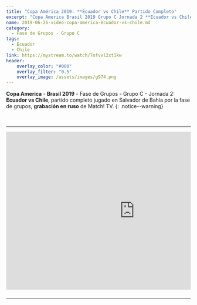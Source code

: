```yaml
---
title: "Copa América 2019: **Ecuador vs Chile** Partido Completo"
excerpt: "Copa America Brasil 2019 Grupo C Jornada 2 **Ecuador vs Chile** Partido Completo"
name: 2019-06-26-video-copa-america-ecuador-vs-chile.md
category:
  - Fase de Grupos - Grupo C
tags:
  - Ecuador
  - Chile
link: https://mystream.to/watch/7ofvvl2xt1kw
header:
    overlay_color: "#000"
    overlay_filter: "0.5"
    overlay_image: /assets/images/g974.png
---
```


**Copa America** - **Brasil 2019** - Fase de Grupos - Grupo C - Jornada 2: **Ecuador vs Chile**, partido completo jugado en Salvador de Bahía por la fase de grupos, **grabación en ruso** de Match! TV.
{: .notice--warning}

<style>
	td {
	padding: 0;
	border-bottom: 0;
}
</style>

<br>
<div id="media">
	<center>
		<table>
			<tbody>
  				<tr>
					<td height="13" width="21" background="{{ site.url }}/{{ site.baseurl }}/assets/images/12421152032.png"></td>
					<td height="13" background="{{ site.url }}/{{ site.baseurl }}/assets/images/55452124552.png"></td>
					<td height="13" width="21" background="{{ site.url }}/{{ site.baseurl }}/assets/images/45454787.png"></td>
  				</tr>
				<tr>
					<td width="21" background="{{ site.url }}/{{ site.baseurl }}/assets/images/21210212120.png"></td>
					<td>
						<iframe src="https://embed.mystream.to/7ofvvl2xt1kw" scrolling="no" frameborder="0" width="700" height="430" allowfullscreen="true" webkitallowfullscreen="true" mozallowfullscreen="true"></iframe>
					</td>
    					<td width="21" background="{{ site.url }}/{{ site.baseurl }}/assets/images/203233451.png"></td>
  				</tr>
				<tr>
    					<td height="17" width="21" background="{{ site.url }}/{{ site.baseurl }}/assets/images/23121542.png"></td>
    					<td height="17" background="{{ site.url }}/{{ site.baseurl }}/assets/images/12345456.png"></td>
    					<td height="25" width="21" background="{{ site.url }}/{{ site.baseurl }}/assets/images/2656564.png"></td>
  				</tr>
			</tbody>
		</table>
	</center>
</div>
